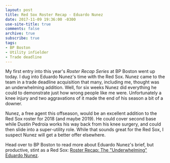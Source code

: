 ```yaml
---
layout: post
title: Red Sox Roster Recap - Eduardo Nunez
date: 2017-11-09 19:36:00 -0300
use-site-title: true
comments: false
archive: true
subscribe: true
tags:
- BP Boston
- Utility infielder
- Trade deadline
---
```


My first entry into this year's *Roster Recap Series* at BP Boston went up today. I dug into Eduardo Nunez's time with the Red Sox. Nunez
came to the team in a trade deadline acquisition that many, including me, thought was an underwhelming addition. Well, for six weeks
Nunez did everything he could to demonstrate just how wrong people like me were. Unfortunately a knee injury and two aggravations of it
made the end of his season a bit of a downer. 

Nunez, a free agent this offseason, would be an excellent addition to the Red Sox roster for 2018 (and maybe 2019).
He could cover second base while Dustin Pedroia works his way back from his knee surgery, and could then slide into a super-utility role. 
While that sounds great for the Red Sox, I suspect Nunez will get a better offer elsewhere. 

Head over to BP Boston to read more about Eduardo Nunez's brief, but productive, stint as a Red Sox: <a href = "http://boston.locals.baseballprospectus.com/2017/11/09/roster-recap-the-underwhelming-eduardo-nunez/" target = "_blank"> Roster Recap: The "Underwhelming" Eduardo Nunez</a>.